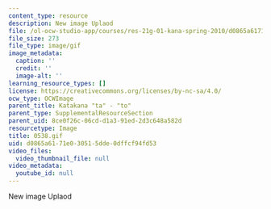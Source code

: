 ```yaml
---
content_type: resource
description: New image Uplaod
file: /ol-ocw-studio-app/courses/res-21g-01-kana-spring-2010/d0865a6171e030515dde0dffcf94fd53_0538.gif
file_size: 273
file_type: image/gif
image_metadata:
  caption: ''
  credit: ''
  image-alt: ''
learning_resource_types: []
license: https://creativecommons.org/licenses/by-nc-sa/4.0/
ocw_type: OCWImage
parent_title: Katakana "ta" - "to"
parent_type: SupplementalResourceSection
parent_uid: 8ce0f26c-06cd-d1a3-91ed-2d3c648a582d
resourcetype: Image
title: 0538.gif
uid: d0865a61-71e0-3051-5dde-0dffcf94fd53
video_files:
  video_thumbnail_file: null
video_metadata:
  youtube_id: null
---
```

New image Uplaod